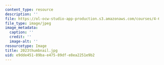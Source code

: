 ```yaml
---
content_type: resource
description: ''
file: https://ol-ocw-studio-app-production.s3.amazonaws.com/courses/4-614-religious-architecture-and-islamic-cultures-fall-2002/e9dde45189bae47589dfe8ea2251e9b2_2023thumbnail.jpg
file_type: image/jpeg
image_metadata:
  caption: ''
  credit: ''
  image-alt: ''
resourcetype: Image
title: 2023thumbnail.jpg
uid: e9dde451-89ba-e475-89df-e8ea2251e9b2
---
```


